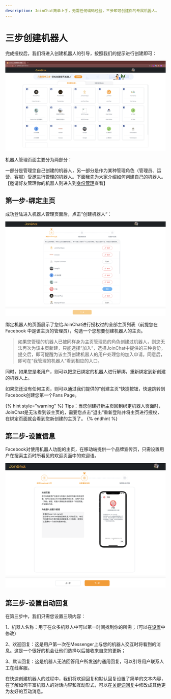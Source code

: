 ```yaml
---
description: JoinChat简单上手，无需任何编码经验，三步即可创建你的专属机器人。
---
```


# 三步创建机器人

完成授权后，我们将进入创建机器人的引导，按照我们的提示进行创建即可：

![&#x673A;&#x5668;&#x4EBA;&#x7BA1;&#x7406;&#x9875;&#x9762;](../.gitbook/assets/image%20%28168%29.png)

机器人管理页面主要分为两部分：

一部分是管理您自己创建的机器人，另一部分是作为某种管理角色（管理员、运营、客服）受邀进行管理的机器人。下面我先为大家介绍如何创建自己的机器人。【邀请好友管理你的机器人则进入到[身份管理](../ji-chu-she-zhi/shen-fen-guan-li.md)查看】

## 第一步-绑定主页

成功登陆进入机器人管理页面后，点击“创建机器人“：

![&#x9009;&#x62E9;&#x521B;&#x5EFA;&#x673A;&#x5668;&#x4EBA;&#x7684;&#x4E3B;&#x9875;](../.gitbook/assets/image%20%28172%29.png)

绑定机器人的页面展示了您给JoinChat进行授权过的全部主页列表（前提您在Facebook 中是该主页的管理员），勾选一个您想要创建机器人的主页。

> 如果您管理的机器人已被同样身为主页管理员的角色创建过机器人，则您无法再次为该主页新建，只能选择“加入“，选择JoinChat中提供的三种身份，提交后，即可提醒为该主页创建机器人的用户处理您的加入申请。同意后，即可在“我管理的机器人“看到相应的入口。

同时，如果您是老用户，则可以把您已绑定的机器人进行解绑，重新绑定到新创建的机器人上。

如果您还没有任何主页，则可以通过我们提供的“创建主页“快捷按钮，快速跳转到Facebook创建您第一个Fans Page。

{% hint style="warning" %}
Tips：当您创建好新主页回到绑定机器人页面时，JoinChat是无法看到该主页的，需要您点击“退出“重新登陆并将主页进行授权，在绑定页面就会看到您新创建的主页了。
{% endhint %}

## 第二步-设置信息

Facebook对使用机器人功能的主页，在移动端提供一个品牌宣传页，只需设置用户在搜索主页时所看见的欢迎页面中的欢迎语。

![&#x8BBE;&#x7F6E;&#x6B22;&#x8FCE;&#x8BED;](../.gitbook/assets/image%20%28173%29.png)

## 第三步-设置自动回复

在第三步中，我们只需您设置三项内容：

1、机器人名称：用于在众多机器人中可以第一时间找到你的所需；（可以在[设置](../ji-chu-she-zhi/)中修改）

2、欢迎回复：这是用户第一次在Messenger上与您的机器人交互时将看到的消息。这是一个很好的机会让他们选择以后接收来自您的更新；

3、默认回复：这是机器人无法回答用户所发送的通用回复，可以引导用户联系人工在线客服。

在快速创建机器人的过程中，我们将欢迎回复和默认回复设置了简单的文本内容，在了解如何丰富机器人的对话内容和互动形式，可以在[关键词回复](../general-function/ai-hui-fu.md)中修改成其他更为友好的互动消息。

